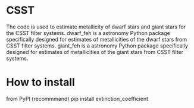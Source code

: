 # CSST
The code is used to estimate metallicity of dwarf stars and giant stars for the CSST filter systems. 
dwarf_feh is a astronomy Python package specifically designed for estimates of metallicities of the dwarf stars from CSST filter systems. giant_feh is a astronomy Python package specifically designed for estimates of metallicities of the giant stars from CSST filter systems.
# How to install
from PyPI (recommmand)
pip install extinction_coefficient
